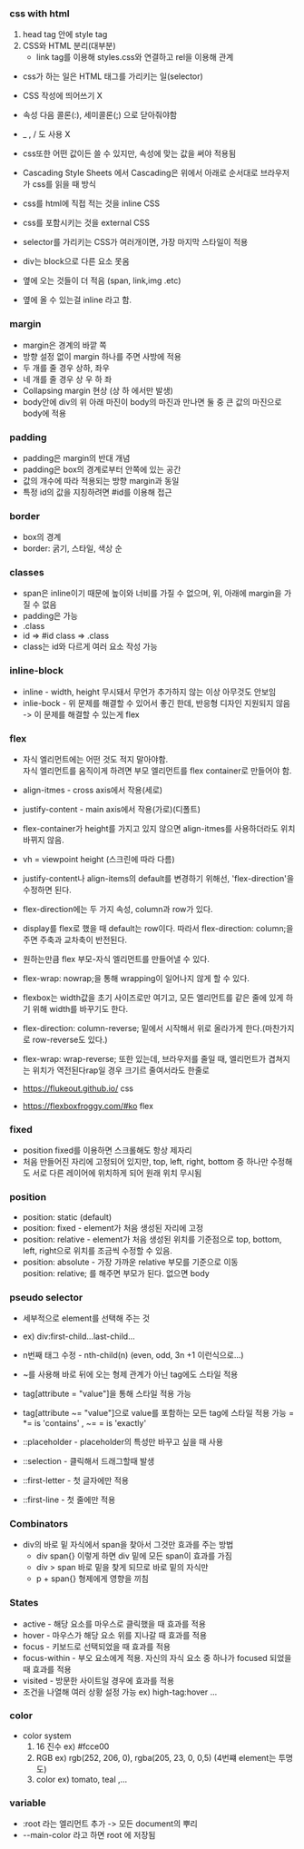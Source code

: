 ### css with html

1. head tag 안에 style tag
2. CSS와 HTML 분리(대부분)
   - link tag를 이용해 styles.css와 연결하고 rel을 이용해 관계

- css가 하는 일은 HTML 태그를 가리키는 일(selector)
- CSS 작성에 띄어쓰기 X
- 속성 다음 콜론(:), 세미콜론(;) 으로 닫아줘야함

- \_ , / 도 사용 X
- css또한 어떤 값이든 쓸 수 있지만, 속성에 맞는 값을 써야 적용됨

- Cascading Style Sheets 에서 Cascading은 위에서 아래로 순서대로 브라우저가 css를 읽을 때 방식
- css를 html에 직접 적는 것을 inline CSS
- css를 포함시키는 것을 external CSS
- selector를 가리키는 CSS가 여러개이면, 가장 마지막 스타일이 적용

- div는 block으로 다른 요소 못옴
- 옆에 오는 것들이 더 적음 (span, link,img .etc)
- 옆에 올 수 있는걸 inline 라고 함.

### margin

- margin은 경계의 바깥 쪽
- 방향 설정 없이 margin 하나를 주면 사방에 적용
- 두 개를 줄 경우 상하, 좌우
- 네 개를 줄 경우 상 우 하 좌
- Collapsing margin 현상 (상 하 에서만 발생)
- body안에 div의 위 아래 마진이 body의 마진과 만나면 둘 중 큰 값의 마진으로 body에 적용

### padding

- padding은 margin의 반대 개념
- padding은 box의 경계로부터 안쪽에 있는 공간
- 값의 개수에 따라 적용되는 방향 margin과 동일
- 특정 id의 값을 지칭하려면 #id를 이용해 접근

### border

- box의 경계
- border: 굵기, 스타일, 색상 순

### classes

- span은 inline이기 때문에 높이와 너비를 가질 수 없으며, 위, 아래에 margin을 가질 수 없음
- padding은 가능
- .class
- id => #id class => .class
- class는 id와 다르게 여러 요소 작성 가능

### inline-block

- inline - width, height 무시돼서 무언가 추가하지 않는 이상 아무것도 안보임
- inlie-bock - 위 문제를 해결할 수 있어서 좋긴 한데, 반응형 디자인 지원되지 않음 -> 이 문제를 해결할 수 있는게 flex

### flex

- 자식 엘리먼트에는 어떤 것도 적지 말아야함.  
  자식 엘리먼트를 움직이게 하려면 부모 엘리먼트를 flex container로 만들어야 함.
- align-itmes - cross axis에서 작용(세로)
- justify-content - main axis에서 작용(가로)(디폴트)
- flex-container가 height를 가지고 있지 않으면 align-itmes를 사용하더라도 위치 바뀌지 않음.
- vh = viewpoint height (스크린에 따라 다름)

- justify-content나 align-items의 default를 변경하기 위해선, 'flex-direction'을 수정하면 된다.
- flex-direction에는 두 가지 속성, column과 row가 있다.
- display를 flex로 했을 때 default는 row이다. 따라서 flex-direction: column;을 주면 주축과 교차축이 반전된다.
- 원하는만큼 flex 부모-자식 엘리먼트를 만들어낼 수 있다.
- flex-wrap: nowrap;을 통해 wrapping이 일어나지 않게 할 수 있다.
- flexbox는 width값을 초기 사이즈로만 여기고, 모든 엘리먼트를 같은 줄에 있게 하기 위해 width를 바꾸기도 한다.
- flex-direction: column-reverse; 밑에서 시작해서 위로 올라가게 한다.(마찬가지로 row-reverse도 있다.)
- flex-wrap: wrap-reverse; 또한 있는데, 브라우저를 줄일 때, 엘리먼트가 겹쳐지는 위치가 역전된다rap일 경우 크기르 줄여서라도 한줄로

- https://flukeout.github.io/ css
- https://flexboxfroggy.com/#ko flex

### fixed

- position fixed를 이용하면 스크롤해도 항상 제자리
- 처음 만들어진 자리에 고정되어 있지만, top, left, right, bottom 중 하나만 수정해도 서로 다른 레이어에 위치하게 되어 원래 위치 무시됨

### position

- position: static (default)
- position: fixed - element가 처음 생성된 자리에 고정
- position: relative - element가 처음 생성된 위치를 기준점으로 top, bottom, left, right으로 위치를 조금씩 수정할 수 있음.
- position: absolute - 가장 가까운 relative 부모를 기준으로 이동  
  position: relative; 를 해주면 부모가 된다. 없으면 body

### pseudo selector

- 세부적으로 element를 선택해 주는 것
- ex) div:first-child...last-child...
- n번째 태그 수정 - nth-child(n) (even, odd, 3n +1 이런식으로...)

- ~를 사용해 바로 뒤에 오는 형제 관계가 아닌 tag에도 스타일 적용
- tag[attribute = "value"]을 통해 스타일 적용 가능
- tag[attribute ~= "value"]으로 value를 포함하는 모든 tag에 스타일 적용 가능
  = \*= is 'contains' , ~= = is 'exactly'
- ::placeholder - placeholder의 특성만 바꾸고 싶을 때 사용
- ::selection - 클릭해서 드래그할때 발생
- ::first-letter - 첫 글자에만 적용
- ::first-line - 첫 줄에만 적용

### Combinators

- div의 바로 밑 자식에서 span을 찾아서 그것만 효과를 주는 방법
  - div span{} 이렇게 하면 div 밑에 모든 span이 효과를 가짐
  - div > span 바로 밑을 찾게 되므로 바로 밑의 자식만
  - p + span{} 형제에게 영향을 끼침

### States

- active - 해당 요소를 마우스로 클릭했을 때 효과를 적용
- hover - 마우스가 해당 요소 위를 지나갈 때 효과를 적용
- focus - 키보드로 선택되었을 때 효과를 적용
- focus-within - 부오 요소에게 적용. 자신의 자식 요소 중 하나가 focused 되었을 때 효과를 적용
- visited - 방문한 사이트일 경우에 효과를 적용
- 조건을 나열해 여러 상황 설정 가능 ex) high-tag:hover ...

### color

- color system
  1. 16 진수 ex) #fcce00
  2. RGB ex) rgb(252, 206, 0), rgba(205, 23, 0, 0,5) (4번쨰 element는 투명도)
  3. color ex) tomato, teal ,...

### variable

- :root 라는 엘리먼트 추가 -> 모든 document의 뿌리
- --main-color 라고 하면 root 에 저장됨
